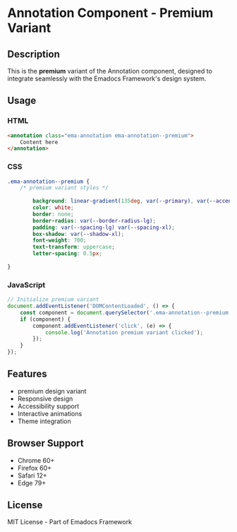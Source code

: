 # Annotation Component - Premium Variant

## Description
This is the **premium** variant of the Annotation component, designed to integrate seamlessly with the Emadocs Framework's design system.

## Usage

### HTML
```html
<annotation class="ema-annotation ema-annotation--premium">
    Content here
</annotation>
```

### CSS
```css
.ema-annotation--premium {
    /* premium variant styles */
    
        background: linear-gradient(135deg, var(--primary), var(--accent));
        color: white;
        border: none;
        border-radius: var(--border-radius-lg);
        padding: var(--spacing-lg) var(--spacing-xl);
        box-shadow: var(--shadow-xl);
        font-weight: 700;
        text-transform: uppercase;
        letter-spacing: 0.5px;
    
}
```

### JavaScript
```javascript
// Initialize premium variant
document.addEventListener('DOMContentLoaded', () => {
    const component = document.querySelector('.ema-annotation--premium');
    if (component) {
        component.addEventListener('click', (e) => {
            console.log('Annotation premium variant clicked');
        });
    }
});
```

## Features
- premium design variant
- Responsive design
- Accessibility support
- Interactive animations
- Theme integration

## Browser Support
- Chrome 60+
- Firefox 60+
- Safari 12+
- Edge 79+

## License
MIT License - Part of Emadocs Framework
